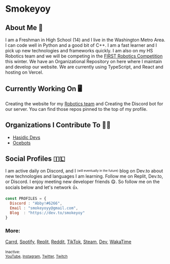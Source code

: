 # Smokeyoy

## About Me 🐰

I am a Freshman in High School (14) and I live in the Washington Metro Area. I can code well in Python and a good bit of C++. I am a fast learner and I pick up new technologies and frameworks quickly. I am also on my HS Robotics team and we will be competing in the [FIRST Robotics Competition](https://www.firstinspires.org/) this winter. We have an Organizational Repository on here where I maintain and develop our website. We are currently using TypeScript, and React and hosting on Vercel.

## Currently Working On 🖥️

Creating the website for my [Robotics team](https://github.com/Ocebots) and Creating the Discord bot for our server. You can find those repos pinned to the top of my profile.

## Organizations I Contribute To 👩‍💻

- [Hasidic Devs](https://github.com/hasidicdevs)
- [Ocebots](https://github.com/Ocebots)

## Social Profiles 🇮🇱

I am active daily on Discord, and I <sup><sub>(will eventually in the future)</sub></sup> blog on Dev.to about new technologies and languages I am learning. Follow me on Replit, Dev.to, or Discord. I enjoy meeting new developer friends 😋. So follow me on the socials below and let's network 👍.

```js
const PROFILES = {
  Discord : "Abby!#6266",
  Email : "smokeyoyy@gmail.com",
  Blog  : "https://dev.to/smokeyoy"
}
```
### More:
[Carrd](https://smokeyoy.carrd.co/),
[Spotify](https://open.spotify.com/user/qmnpdqzveezah0gtvs0spkzln?si=b94c9d6356c64335),
[Replit](https://replit.com/@smokeyoy),
[Reddit](https://www.reddit.com/user/SmoKeyOy),
[TikTok](https://www.tiktok.com/@smokeyoy),
[Steam](https://steamcommunity.com/id/smokeyoy/),
[Dev](https://dev.to/smokeyoy),
[WakaTime](https://wakatime.com/@Smokeyoy)
\
\
<sub>Inactive:
\
[YouTube](https://www.youtube.com/channel/UCFRoVX6XGE4p_mBg_ZJ3kIQ?view_as=subscriber),
[Instagram](https://www.instagram.com/smokeyoy/),
[Twitter](https://twitter.com/smokeyoy),
[Twitch](https://www.twitch.tv/smokeyoy)</sub>
